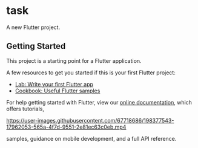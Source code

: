 # task

A new Flutter project.

## Getting Started

This project is a starting point for a Flutter application.

A few resources to get you started if this is your first Flutter project:

- [Lab: Write your first Flutter app](https://flutter.dev/docs/get-started/codelab)
- [Cookbook: Useful Flutter samples](https://flutter.dev/docs/cookbook)

For help getting started with Flutter, view our
[online documentation](https://flutter.dev/docs), which offers tutorials,

https://user-images.githubusercontent.com/67718686/198377543-17962053-565a-4f7d-9551-2e81ec63c0eb.mp4


samples, guidance on mobile development, and a full API reference.
